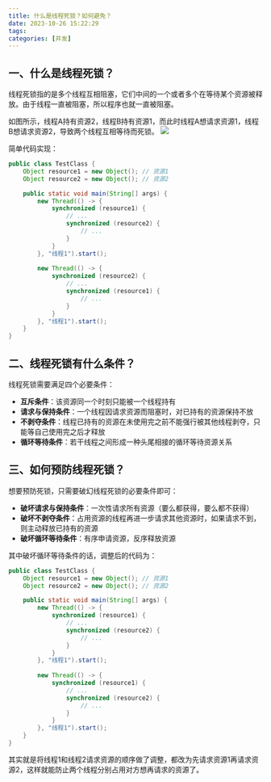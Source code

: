 ```yaml
---
title: 什么是线程死锁？如何避免？
date: 2023-10-26 15:22:29
tags:
categories: [并发]
---
```


## 一、什么是线程死锁？
线程死锁指的是多个线程互相阻塞，它们中间的一个或者多个在等待某个资源被释放。由于线程一直被阻塞，所以程序也就一直被阻塞。

如图所示，线程A持有资源2，线程B持有资源1，而此时线程A想请求资源1，线程B想请求资源2，导致两个线程互相等待而死锁。
![](/images/concurrent/线程死锁.png)

简单代码实现：
```java
public class TestClass {
    Object resource1 = new Object(); // 资源1
    Object resource2 = new Object(); // 资源2

    public static void main(String[] args) {
        new Thread(() -> {
            synchronized (resource1) {
                // ...
                synchronized (resource2) {
                    // ...
                }
            }
        }, "线程1").start();
        
        new Thread(() -> {
            synchronized (resource2) {
                // ...
                synchronized (resource1) {
                    // ...
                }
            }
        }, "线程1").start();
    }
}
```

## 二、线程死锁有什么条件？
线程死锁需要满足四个必要条件：
* **互斥条件**：该资源同一个时刻只能被一个线程持有
* **请求与保持条件**：一个线程因请求资源而阻塞时，对已持有的资源保持不放
* **不剥夺条件**：线程已持有的资源在未使用完之前不能强行被其他线程剥夺，只能等自己使用完之后才释放
* **循环等待条件**：若干线程之间形成一种头尾相接的循环等待资源关系

## 三、如何预防线程死锁？
想要预防死锁，只需要破幻线程死锁的必要条件即可：
* **破坏请求与保持条件**：一次性请求所有资源（要么都获得，要么都不获得）
* **破坏不剥夺条件**：占用资源的线程再进一步请求其他资源时，如果请求不到，则主动释放已持有的资源
* **破坏循环等待条件**：有序申请资源，反序释放资源

其中破坏循环等待条件的话，调整后的代码为：
```java
public class TestClass {
    Object resource1 = new Object(); // 资源1
    Object resource2 = new Object(); // 资源2

    public static void main(String[] args) {
        new Thread(() -> {
            synchronized (resource1) {
                // ...
                synchronized (resource2) {
                    // ...
                }
            }
        }, "线程1").start();
        
        new Thread(() -> {
            synchronized (resource1) {
                // ...
                synchronized (resource2) {
                    // ...
                }
            }
        }, "线程1").start();
    }
}
```

其实就是将线程1和线程2请求资源的顺序做了调整，都改为先请求资源1再请求资源2，这样就能防止两个线程分别占用对方想再请求的资源了。